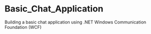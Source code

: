 # Basic_Chat_Application
Building a basic chat application using .NET Windows Communication Foundation (WCF)
